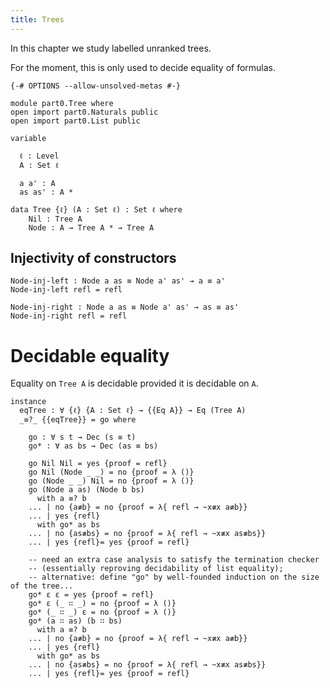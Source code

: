 ```yaml
---
title: Trees
---
```


In this chapter we study labelled unranked trees.

For the moment, this is only used to decide equality of formulas.

```
{-# OPTIONS --allow-unsolved-metas #-}

module part0.Tree where
open import part0.Naturals public
open import part0.List public

variable

  ℓ : Level
  A : Set ℓ

  a a' : A
  as as' : A *

data Tree {ℓ} (A : Set ℓ) : Set ℓ where
    Nil : Tree A
    Node : A → Tree A * → Tree A
```

## Injectivity of constructors

```
Node-inj-left : Node a as ≡ Node a' as' → a ≡ a'
Node-inj-left refl = refl

Node-inj-right : Node a as ≡ Node a' as' → as ≡ as'
Node-inj-right refl = refl
```



# Decidable equality

Equality on `Tree A` is decidable
provided it is decidable on `A`.

```
instance
  eqTree : ∀ {ℓ} {A : Set ℓ} → {{Eq A}} → Eq (Tree A)
  _≡?_ {{eqTree}} = go where

    go : ∀ s t → Dec (s ≡ t)
    go* : ∀ as bs → Dec (as ≡ bs)

    go Nil Nil = yes {proof = refl}
    go Nil (Node _ _) = no {proof = λ ()}
    go (Node _ _) Nil = no {proof = λ ()}
    go (Node a as) (Node b bs)
      with a ≡? b
    ... | no {a≢b} = no {proof = λ{ refl → ~x≢x a≢b}}
    ... | yes {refl}
      with go* as bs
    ... | no {as≢bs} = no {proof = λ{ refl → ~x≢x as≢bs}}
    ... | yes {refl}= yes {proof = refl}

    -- need an extra case analysis to satisfy the termination checker
    -- (essentially reproving decidability of list equality);
    -- alternative: define "go" by well-founded induction on the size of the tree...
    go* ε ε = yes {proof = refl}
    go* ε (_ ∷ _) = no {proof = λ ()}
    go* (_ ∷ _) ε = no {proof = λ ()}
    go* (a ∷ as) (b ∷ bs)
      with a ≡? b
    ... | no {a≢b} = no {proof = λ{ refl → ~x≢x a≢b}}
    ... | yes {refl}
      with go* as bs
    ... | no {as≢bs} = no {proof = λ{ refl → ~x≢x as≢bs}}
    ... | yes {refl}= yes {proof = refl}
```
